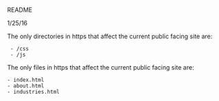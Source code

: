 README

1/25/16

The only directories in https that affect the current public facing site are:

     - /css
     - /js

The only files in https that affect the current public facing site are:

    - index.html
    - about.html
    - industries.html
